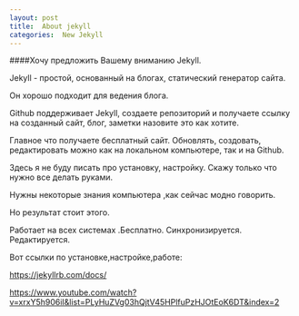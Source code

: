 ```yaml
---
layout: post
title:  About jekyll
categories:  New Jekyll
---
```


####Хочу предложить Вашему вниманию Jekyll. 

Jekyll - простой, основанный на блогах, статический 
генератор сайта. 

Он хорошо подходит для ведения блога.

Github поддерживает Jekyll, создаете 
репозиторий и получаете ссылку на созданный сайт, блог, заметки назовите это как хотите.

Главное что получаете бесплатный сайт. Обновлять, создовать, редактировать можно как на 
локальном компьютере, так и на Github.

Здесь я не буду писать про установку, настройку. Скажу 
только что нужно все делать руками. 

Нужны некоторые знания компьютера ,как сейчас модно 
говорить.

Но результат стоит этого.

Работает на всех системах .Бесплатно. Синхронизируется. 
Редактируется.

Вот ссылки по установке,настройке,работе:

https://jekyllrb.com/docs/

 https://www.youtube.com/watch?v=xrxY5h906iI&list=PLyHuZVg03hQjtV45HPlfuPzHJOtEoK6DT&index=2